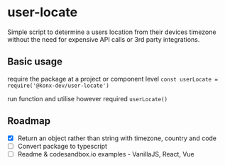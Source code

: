 # user-locate

Simple script to determine a users location from their devices timezone without the need for expensive API calls or 3rd party integrations.

## Basic usage

require the package at a project or component level
```const userLocate = require('@konx-dev/user-locate')```

run function and utilise however required
```userLocate()```

## Roadmap

- [x] Return an object rather than string with timezone, country and code
- [ ] Convert package to typescript
- [ ] Readme & codesandbox.io examples - VanillaJS, React, Vue